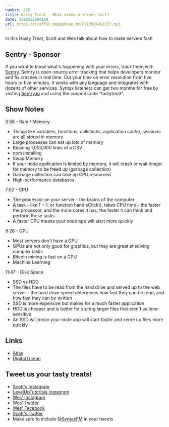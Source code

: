 ```yaml
---
number: 225
title: Hasty Treat - What makes a server fast?
date: 1582552800129
url: https://traffic.megaphone.fm/FSI3504262237.mp3
---
```


In this Hasty Treat, Scott and Wes talk about how to make servers fast!

## Sentry - Sponsor
If you want to know what's happening with your errors, track them with [Sentry](https://sentry.io/). Sentry is open-source error tracking that helps developers monitor and fix crashes in real time. Cut your time on error resolution from five hours to five minutes. It works with any language and integrates with dozens of other services. Syntax listeners can get two months for free by visiting [Sentry.io](https://sentry.io/) and using the coupon code "tastytreat".

## Show Notes

3:58 - Ram / Memory

* Things like variables, functions, callstacks, application cache, sessions are all stored in memory
* Large processes can eat up lots of memory
* Reading 1,000,000 lines of a CSV
* npm installing
* Swap Memory
* If your node application is limited by memory, it will crash or wait longer for memory to be freed up (garbage collection)
* Garbage collection can take up CPU resourced
* High-performance databases

7:52 - CPU

* The processor on your server - the brains of the computer
* A task - like 1 + 1, or function handleClick(), takes CPU time - the faster the processor, and the more cores it has, the faster it can think and perform these tasks
* A faster CPU means your node app will start more quickly

9:26 - GPU

* Most servers don't have a GPU
* GPUs are not only good for graphics, but they are great at solving complex tasks
* Bitcoin mining is fast on a GPU
* Machine Learning

11:47 - Disk Space

* SSD vs HDD
* The files have to be read from the hard drive and served up to the web server - the hard drive speed determines how fast they can be read, and how fast they can be written
* SSD is more expensive but makes for a much faster application
* HDD is cheaper and is better for storing larger files that aren't as time-sensitive
* An SSD will mean your node app will start faster and serve up files more quickly

## Links
* [Atlas](https://www.mongodb.com/cloud/atlas)
* [Digital Ocean](https://www.digitalocean.com/)

## Tweet us your tasty treats!
* [Scott's Instagram](https://www.instagram.com/stolinski/)
* [LevelUpTutorials Instagram](https://www.instagram.com/LevelUpTutorials/)
* [Wes' Instagram](https://www.instagram.com/wesbos/)
* [Wes' Twitter](https://twitter.com/wesbos)
* [Wes' Facebook](https://www.facebook.com/wesbos.developer)
* [Scott's Twitter](https://twitter.com/stolinski)
* Make sure to include [@SyntaxFM](https://twitter.com/SyntaxFM) in your tweets